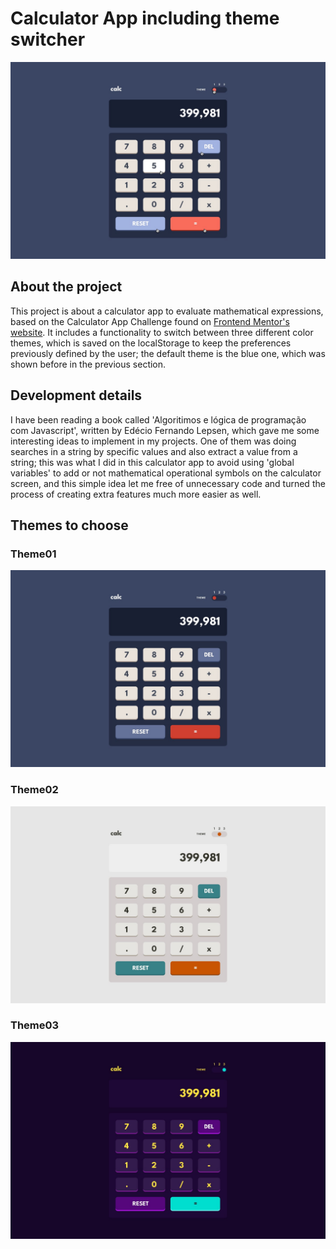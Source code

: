# Calculator App including theme switcher

![first and default theme](./assets/design/active-states-theme-1.jpg)

## About the project
This project is about a calculator app to evaluate mathematical expressions, based on the Calculator App Challenge found on [Frontend Mentor's website](https://www.frontendmentor.io). It includes a functionality to switch between three different color themes, which is saved on the localStorage to keep the preferences previously defined by the user; the default theme is the blue one, which was shown before in the previous section.

## Development details
I have been reading a book called 'Algoritimos e lógica de programação com Javascript', written by Edécio Fernando Lepsen, which gave me some interesting ideas to implement in my projects. One of them was doing searches in a string by specific values and also extract a value from a string; this was what I did in this calculator app to avoid using 'global variables' to add or not mathematical operational symbols on the calculator screen, and this simple idea let me free of unnecessary code and turned the process of creating extra features much more easier as well.

## Themes to choose

### Theme01
![theme 1](./assets/design/desktop-design-theme-1.jpg)

### Theme02
![theme 2](./assets/design/desktop-design-theme-2.jpg)

### Theme03
![theme 3](./assets/design/desktop-design-theme-3.jpg)